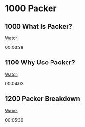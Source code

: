 # 1000 Packer

## 1000 What Is Packer? 
[Watch](https://linuxacademy.com/cp/courses/lesson/course/6824/lesson/1/module/612)

00:03:38

## 1100 Why Use Packer? 
[Watch](https://linuxacademy.com/cp/courses/lesson/course/6824/lesson/2/module/612)

00:04:03

## 1200 Packer Breakdown 
[Watch](https://linuxacademy.com/cp/courses/lesson/course/6824/lesson/3/module/612)

00:05:36
